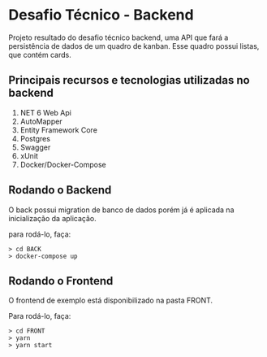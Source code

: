 # Desafio Técnico - Backend

Projeto resultado do desafio técnico backend, uma API que fará a persistência de dados de um quadro de kanban. Esse quadro possui listas, que contém cards.

## Principais recursos e tecnologias utilizadas no backend

1. NET 6 Web Api
2. AutoMapper
3. Entity Framework Core
4. Postgres
5. Swagger
5. xUnit
6. Docker/Docker-Compose

## Rodando o Backend

O back possui migration de banco de dados porém já é aplicada na inicialização da aplicação.

para rodá-lo, faça:

```console
> cd BACK
> docker-compose up
```

## Rodando o Frontend

O frontend de exemplo está disponibilizado na pasta FRONT.

Para rodá-lo, faça:

```console
> cd FRONT
> yarn
> yarn start
```
